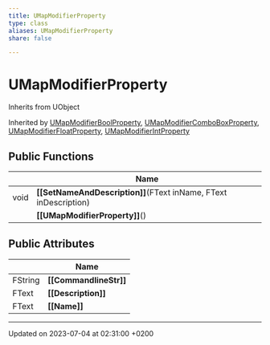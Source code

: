 ```yaml
---
title: UMapModifierProperty
type: class
aliases: UMapModifierProperty
share: false

---
```


# UMapModifierProperty





Inherits from UObject

Inherited by [UMapModifierBoolProperty](/docs/SDK/Source/Classes/classUMapModifierBoolProperty.md), [UMapModifierComboBoxProperty](/docs/SDK/Source/Classes/classUMapModifierComboBoxProperty.md), [UMapModifierFloatProperty](/docs/SDK/Source/Classes/classUMapModifierFloatProperty.md), [UMapModifierIntProperty](/docs/SDK/Source/Classes/classUMapModifierIntProperty.md)

## Public Functions

|                | Name           |
| -------------- | -------------- |
| void | **[[SetNameAndDescription]]**(FText inName, FText inDescription) |
| | **[[UMapModifierProperty]]**() |

## Public Attributes

|                | Name           |
| -------------- | -------------- |
| FString | **[[CommandlineStr]]**  |
| FText | **[[Description]]**  |
| FText | **[[Name]]**  |

-------------------------------

Updated on 2023-07-04 at 02:31:00 +0200